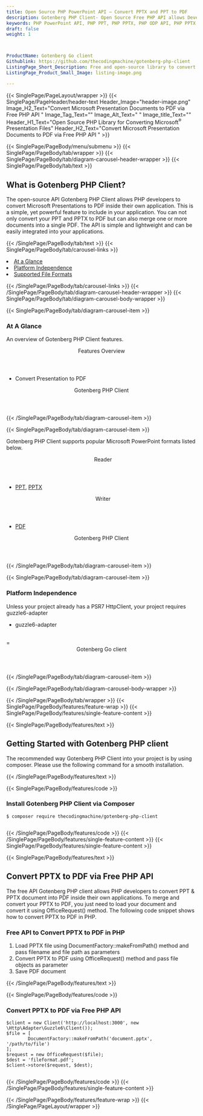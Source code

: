 ```yaml
---
title: Open Source PHP PowerPoint API – Convert PPTX and PPT to PDF
description: Gotenberg PHP Client- Open Source Free PHP API allows Developers to convert PPT and PPTX to PDF
keywords: PHP PowerPoint API, PHP PPT, PHP PPTX, PHP ODP API, PHP PPTX library, PHP PowerPoint API, create PPT Presentations, add slide in PPT, modify PowerPoint PPT, add slide to Presentations, add chart to PPTX, add shape to PPTX. Covert PPT to PDF, Convert PPTX to PDF, Convert PPTX Free, Convert PPT Free
draft: false
weight: 1



ProductName: Gotenberg Go client
Githublink: https://github.com/thecodingmachine/gotenberg-php-client
ListingPage_Short_Description: Free and open-source library to convert PPTX and PPT to PDF
ListingPage_Product_Small_Image: listing-image.png 

---
```


{{< SinglePage/PageLayout/wrapper >}}
{{< SinglePage/PageHeader/header-text
Header_Image="header-image.png"
Image_H2_Text="Convert Microsoft Presentation Documents to PDF via Free PHP API "
Image_Tag_Text=""
Image_Alt_Text=" "
Image_title_Text=""
Header_H1_Text="Open Source PHP Library for Converting Microsoft<sup>®</sup> Presentation Files"
Header_H2_Text="Convert Microsoft Presentation Documents to PDF via Free PHP API " >}}

{{< SinglePage/PageBody/menu/submenu >}}
{{< SinglePage/PageBody/tab/wrapper >}}
{{< SinglePage/PageBody/tab/diagram-carousel-header-wrapper >}}
{{< SinglePage/PageBody/tab/text >}}



<h2 class="h2title">What is Gotenberg PHP Client?</h2>
<p>The open-source API Gotenberg PHP Client allows PHP developers to convert Microsoft Presentations to PDF inside their own application. This is a simple, yet powerful feature to include in your application. You can not only convert your PPT and PPTX to PDF but can also merge one or more documents into a single PDF. The API is simple and lightweight and can be easily integrated into your applications.</p>

{{< /SinglePage/PageBody/tab/text >}}
{{< SinglePage/PageBody/tab/carousel-links >}}

<li data-target="#diagramcarousel" data-slide-to="0"><a href="#">At a Glance</a></li>
<li data-target="#diagramcarousel" data-slide-to="2"><a href="#">Platform Independence</a></li>
<li data-target="#diagramcarousel" data-slide-to="1"><a class="activetab" href="#">Supported File Formats</a></li>


{{< /SinglePage/PageBody/tab/carousel-links >}}
{{< /SinglePage/PageBody/tab/diagram-carousel-header-wrapper >}}
{{< SinglePage/PageBody/tab/diagram-carousel-body-wrapper >}}

{{< SinglePage/PageBody/tab/diagram-carousel-item >}}
<h3>At A Glance</h3>
<p>An overview of Gotenberg PHP Client features.</p>
<div class="diagram1 d1-poi">
<div class="d1-row">
<div class="d1-col d1-right"><header>Features Overview</header>
<ul>
<li>Convert Presentation to PDF</li>
</ul>
</div>
</div>
<div class="d1-logo" style="border: none;"><!--<img src='listing-image.png' alt="Compression APIs for .NET" />--><header>Gotenberg PHP Client</header><footer><small></small></footer></div>
<!--/logo--></div>
<!--/diagram1-->
{{< /SinglePage/PageBody/tab/diagram-carousel-item >}}

{{< SinglePage/PageBody/tab/diagram-carousel-item >}}
<p>Gotenberg PHP Client supports popular Microsoft PowerPoint formats listed below.</p>
<div class="diagram1 d2  d1-poi">
<div class="d1-row">
<div class="d1-col d1-left"><header><i class="fa fa-arrows-v "> </i> Reader</header>
<ul>
<li><a href="https://docs.fileformat.com/presentation/ppt/">PPT</a>, <a href="https://docs.fileformat.com/presentation/pptx/">PPTX</a></li>
</ul>
</div>
<!--/left-->
<div class="d1-col d1-right"><header><i class="fa  fa-long-arrow-down"> </i> Writer</header>
<ul>
<li><a href="https://docs.fileformat.com/pdf/">PDF</a></li>
</ul>
</div>
<!--/right--></div>
<!--/row-->
<div class="d1-logo" style="border: none;"><header>Gotenberg PHP Client</header><footer><small></small></footer></div>
<!--/logo--></div>
<!--/diagram2-->
{{< /SinglePage/PageBody/tab/diagram-carousel-item >}}

{{< SinglePage/PageBody/tab/diagram-carousel-item >}}
<h3>Platform Independence</h3>
<p>Unless your project already has a PSR7 HttpClient, your project requires guzzle6-adapter</p>
<div class="diagram1 d1-poi">
<div class="d1-row">
<div class="d1-col d1-right">
<ul>
<li>guzzle6-adapter</li>
</ul>
</div>
<!--/left-->
<div class="d1-col d1-right"> </div>
<!--/right--></div>
<!--/row-->
<div class="d1-logo" style="border: none;">=<header>Gotenberg Go client</header><footer><small></small></footer></div>
<!--/logo--></div>
<!--/diagram2 -->
{{< /SinglePage/PageBody/tab/diagram-carousel-item >}}

{{< /SinglePage/PageBody/tab/diagram-carousel-body-wrapper >}}

{{< /SinglePage/PageBody/tab/wrapper >}}
{{< SinglePage/PageBody/features/feature-wrap >}}
{{< SinglePage/PageBody/features/single-feature-content >}}

{{< SinglePage/PageBody/features/text >}}
<h2 class="h2title">Getting Started with Gotenberg PHP client</h2>
<p>The recommended way Gotenberg PHP Client into your project is by using composer. Please use the following command for a smooth installation.</p>
{{< /SinglePage/PageBody/features/text >}}

{{< SinglePage/PageBody/features/code >}}
<h3>Install Gotenberg PHP Client via Composer</h3>
<pre><code class="html">$ composer require thecodingmachine/gotenberg-php-client
                                                        </code></pre>


{{< /SinglePage/PageBody/features/code >}}
{{< /SinglePage/PageBody/features/single-feature-content >}}
{{< SinglePage/PageBody/features/single-feature-content >}}

{{< SinglePage/PageBody/features/text >}}
<h2 class="h2title">Convert PPTX to PDF via Free PHP API</h2>
<p>The free API Gotenberg PHP client allows PHP developers to convert PPT & PPTX document into PDF inside their own applications. To merge and convert your PPTX to PDF, you just need to load your document and convert it using OfficeRequest() method. The following code snippet shows how to convert PPTX to PDF in PHP.</p>
<h3>Free API to Convert PPTX to PDF in PHP</h3>
<ol>
<li>Load PPTX file using DocumentFactory::makeFromPath() method and pass filename and file path as parameters</li>
<li>Convert PPTX to PDF using OfficeRequest() method and pass file objects as parameter</li>
<li>Save PDF document</li>
</ol>
{{< /SinglePage/PageBody/features/text >}}

{{< SinglePage/PageBody/features/code >}}
<h3>Convert PPTX to PDF via Free PHP API</h3>
<pre><code class="php">$client = new Client('http://localhost:3000', new \Http\Adapter\Guzzle6\Client());
$file = [
        DocumentFactory::makeFromPath('document.pptx', '/path/to/file')
];
$request = new OfficeRequest($file);
$dest = 'fileformat.pdf';
$client-&gt;store($request, $dest);
                                                        </code></pre>


{{< /SinglePage/PageBody/features/code >}}
{{< /SinglePage/PageBody/features/single-feature-content >}}

{{< /SinglePage/PageBody/features/feature-wrap >}}
{{< /SinglePage/PageLayout/wrapper >}}